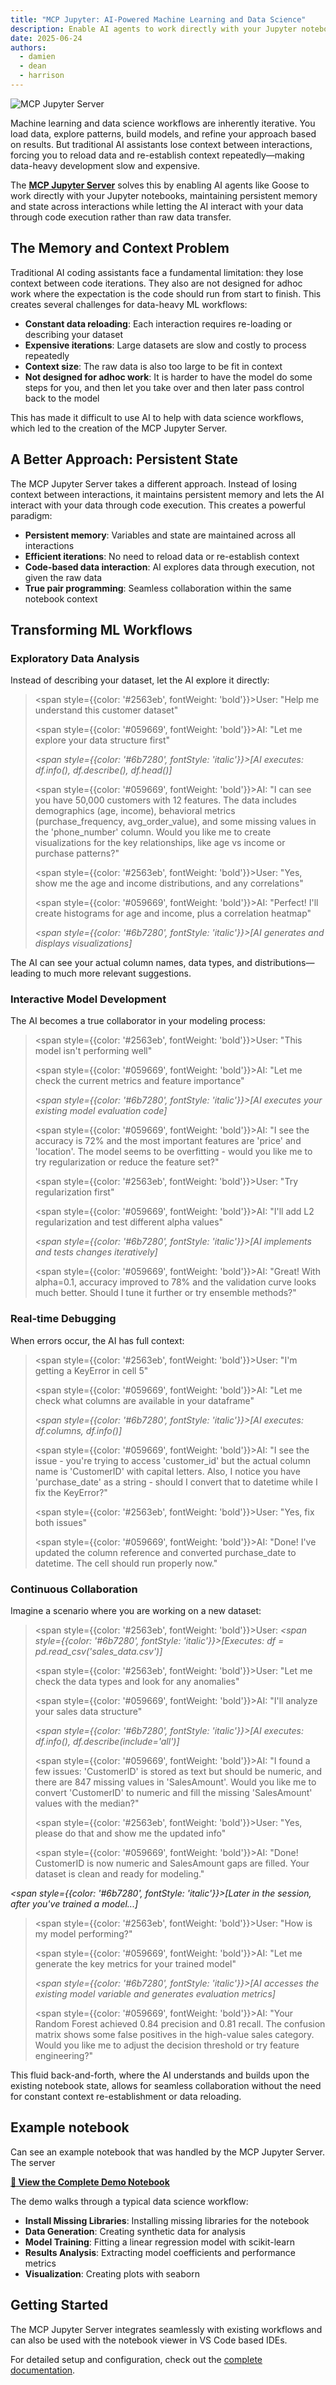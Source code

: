 ```yaml
---
title: "MCP Jupyter: AI-Powered Machine Learning and Data Science"
description: Enable AI agents to work directly with your Jupyter notebooks, leveraging persistent memory and stateful collaboration for enhanced ML and data science workflows
date: 2025-06-24
authors:
  - damien
  - dean
  - harrison
---
```


![MCP Jupyter Server](data-goose.png)

Machine learning and data science workflows are inherently iterative. You load data, explore patterns, build models, and refine your approach based on results. But traditional AI assistants lose context between interactions, forcing you to reload data and re-establish context repeatedly—making data-heavy development slow and expensive.

The [**MCP Jupyter Server**](https://github.com/block/mcp-jupyter) solves this by enabling AI agents like Goose to work directly with your Jupyter notebooks, maintaining persistent memory and state across interactions while letting the AI interact with your data through code execution rather than raw data transfer.

<!--truncate-->

## The Memory and Context Problem

Traditional AI coding assistants face a fundamental limitation: they lose context between code iterations. They also are not designed for adhoc work where the expectation is the code should run from start to finish. This creates several challenges for data-heavy ML workflows:

- **Constant data reloading**: Each interaction requires re-loading or describing your dataset
- **Expensive iterations**: Large datasets are slow and costly to process repeatedly
- **Context size**: The raw data is also too large to be fit in context
- **Not designed for adhoc work**: It is harder to have the model do some steps for you, and then let you take over and then later pass control back to the model

This has made it difficult to use AI to help with data science workflows, which led to the creation of the MCP Jupyter Server.

## A Better Approach: Persistent State

The MCP Jupyter Server takes a different approach. Instead of losing context between interactions, it maintains persistent memory and lets the AI interact with your data through code execution. This creates a powerful paradigm:

- **Persistent memory**: Variables and state are maintained across all interactions
- **Efficient iterations**: No need to reload data or re-establish context
- **Code-based data interaction**: AI explores data through execution, not given the raw data
- **True pair programming**: Seamless collaboration within the same notebook context

## Transforming ML Workflows

### Exploratory Data Analysis

Instead of describing your dataset, let the AI explore it directly:

> <span style={{color: '#2563eb', fontWeight: 'bold'}}>User:</span> "Help me understand this customer dataset"
> 
> <span style={{color: '#059669', fontWeight: 'bold'}}>AI:</span> "Let me explore your data structure first"
> 
> *<span style={{color: '#6b7280', fontStyle: 'italic'}}>[AI executes: df.info(), df.describe(), df.head()]</span>*
> 
> <span style={{color: '#059669', fontWeight: 'bold'}}>AI:</span> "I can see you have 50,000 customers with 12 features. The data includes demographics (age, income), behavioral metrics (purchase_frequency, avg_order_value), and some missing values in the 'phone_number' column. Would you like me to create visualizations for the key relationships, like age vs income or purchase patterns?"
> 
> <span style={{color: '#2563eb', fontWeight: 'bold'}}>User:</span> "Yes, show me the age and income distributions, and any correlations"
> 
> <span style={{color: '#059669', fontWeight: 'bold'}}>AI:</span> "Perfect! I'll create histograms for age and income, plus a correlation heatmap"
> 
> *<span style={{color: '#6b7280', fontStyle: 'italic'}}>[AI generates and displays visualizations]</span>*

The AI can see your actual column names, data types, and distributions—leading to much more relevant suggestions.

### Interactive Model Development

The AI becomes a true collaborator in your modeling process:

> <span style={{color: '#2563eb', fontWeight: 'bold'}}>User:</span> "This model isn't performing well"
> 
> <span style={{color: '#059669', fontWeight: 'bold'}}>AI:</span> "Let me check the current metrics and feature importance"
> 
> *<span style={{color: '#6b7280', fontStyle: 'italic'}}>[AI executes your existing model evaluation code]</span>*
> 
> <span style={{color: '#059669', fontWeight: 'bold'}}>AI:</span> "I see the accuracy is 72% and the most important features are 'price' and 'location'. The model seems to be overfitting - would you like me to try regularization or reduce the feature set?"
> 
> <span style={{color: '#2563eb', fontWeight: 'bold'}}>User:</span> "Try regularization first"
> 
> <span style={{color: '#059669', fontWeight: 'bold'}}>AI:</span> "I'll add L2 regularization and test different alpha values"
> 
> *<span style={{color: '#6b7280', fontStyle: 'italic'}}>[AI implements and tests changes iteratively]</span>*
> 
> <span style={{color: '#059669', fontWeight: 'bold'}}>AI:</span> "Great! With alpha=0.1, accuracy improved to 78% and the validation curve looks much better. Should I tune it further or try ensemble methods?"

### Real-time Debugging

When errors occur, the AI has full context:

> <span style={{color: '#2563eb', fontWeight: 'bold'}}>User:</span> "I'm getting a KeyError in cell 5"
> 
> <span style={{color: '#059669', fontWeight: 'bold'}}>AI:</span> "Let me check what columns are available in your dataframe"
> 
> *<span style={{color: '#6b7280', fontStyle: 'italic'}}>[AI executes: df.columns, df.info()]</span>*
> 
> <span style={{color: '#059669', fontWeight: 'bold'}}>AI:</span> "I see the issue - you're trying to access 'customer_id' but the actual column name is 'CustomerID' with capital letters. Also, I notice you have 'purchase_date' as a string - should I convert that to datetime while I fix the KeyError?"
> 
> <span style={{color: '#2563eb', fontWeight: 'bold'}}>User:</span> "Yes, fix both issues"
> 
> <span style={{color: '#059669', fontWeight: 'bold'}}>AI:</span> "Done! I've updated the column reference and converted purchase_date to datetime. The cell should run properly now."

### Continuous Collaboration

Imagine a scenario where you are working on a new dataset:

> <span style={{color: '#2563eb', fontWeight: 'bold'}}>User:</span> *<span style={{color: '#6b7280', fontStyle: 'italic'}}>[Executes: df = pd.read_csv('sales_data.csv')]</span>*
> 
> <span style={{color: '#2563eb', fontWeight: 'bold'}}>User:</span> "Let me check the data types and look for any anomalies"
> 
> <span style={{color: '#059669', fontWeight: 'bold'}}>AI:</span> "I'll analyze your sales data structure"
> 
> *<span style={{color: '#6b7280', fontStyle: 'italic'}}>[AI executes: df.info(), df.describe(include='all')]</span>*
> 
> <span style={{color: '#059669', fontWeight: 'bold'}}>AI:</span> "I found a few issues: 'CustomerID' is stored as text but should be numeric, and there are 847 missing values in 'SalesAmount'. Would you like me to convert 'CustomerID' to numeric and fill the missing 'SalesAmount' values with the median?"
> 
> <span style={{color: '#2563eb', fontWeight: 'bold'}}>User:</span> "Yes, please do that and show me the updated info"
> 
> <span style={{color: '#059669', fontWeight: 'bold'}}>AI:</span> "Done! CustomerID is now numeric and SalesAmount gaps are filled. Your dataset is clean and ready for modeling."

*<span style={{color: '#6b7280', fontStyle: 'italic'}}>[Later in the session, after you've trained a model...]</span>*

> <span style={{color: '#2563eb', fontWeight: 'bold'}}>User:</span> "How is my model performing?"
> 
> <span style={{color: '#059669', fontWeight: 'bold'}}>AI:</span> "Let me generate the key metrics for your trained model"
> 
> *<span style={{color: '#6b7280', fontStyle: 'italic'}}>[AI accesses the existing model variable and generates evaluation metrics]</span>*
> 
> <span style={{color: '#059669', fontWeight: 'bold'}}>AI:</span> "Your Random Forest achieved 0.84 precision and 0.81 recall. The confusion matrix shows some false positives in the high-value sales category. Would you like me to adjust the decision threshold or try feature engineering?"

This fluid back-and-forth, where the AI understands and builds upon the existing notebook state, allows for seamless collaboration without the need for constant context re-establishment or data reloading.

## Example notebook

Can see an example notebook that was handled by the MCP Jupyter Server.  The server 

**[📓 View the Complete Demo Notebook](https://github.com/block/mcp-jupyter/blob/main/demos/demo.ipynb)**

The demo walks through a typical data science workflow:
- **Install Missing Libraries**: Installing missing libraries for the notebook
- **Data Generation**: Creating synthetic data for analysis
- **Model Training**: Fitting a linear regression model with scikit-learn
- **Results Analysis**: Extracting model coefficients and performance metrics
- **Visualization**: Creating plots with seaborn

## Getting Started

The MCP Jupyter Server integrates seamlessly with existing workflows and can also be used with the notebook viewer in VS Code based IDEs.

For detailed setup and configuration, check out the [complete documentation](https://block.github.io/mcp-jupyter/).


<head>
  <meta property="og:title" content="MCP Jupyter Server: Bringing Notebook Intelligence to AI Agents" />
  <meta property="og:type" content="article" />
  <meta property="og:url" content="https://block.github.io/goose/blog/2025/06/24/mcp-jupyter-server" />
  <meta property="og:description" content="A powerful MCP server that enables AI agents to interact with Jupyter notebooks while preserving kernel state and variable context" />
  <meta property="og:image" content="https://block.github.io/goose/assets/images/mcp-jupyter-server.png" />
  <meta name="twitter:card" content="summary_large_image" />
  <meta property="twitter:domain" content="block.github.io/goose" />
  <meta name="twitter:title" content="MCP Jupyter Server: Bringing Notebook Intelligence to AI Agents" />
  <meta name="twitter:description" content="A powerful MCP server that enables AI agents to interact with Jupyter notebooks while preserving kernel state and variable context" />
  <meta name="twitter:image" content="https://block.github.io/goose/assets/images/data-goose-31db12eb84fe22345f4ed83d50d8d41f.png" />
</head>